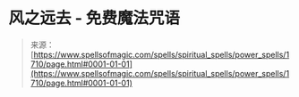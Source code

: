 <!--yml

category: 未分类

date: 2024-06-12 18:34:57

-->

# 风之远去 - 免费魔法咒语

> 来源：[https://www.spellsofmagic.com/spells/spiritual_spells/power_spells/1710/page.html#0001-01-01](https://www.spellsofmagic.com/spells/spiritual_spells/power_spells/1710/page.html#0001-01-01)

